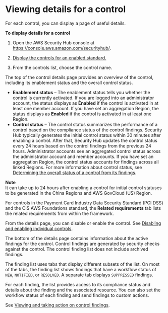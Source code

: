 # Viewing details for a control<a name="securityhub-standards-control-details"></a>

For each control, you can display a page of useful details\.

**To display details for a control**

1. Open the AWS Security Hub console at [https://console\.aws\.amazon\.com/securityhub/](https://console.aws.amazon.com/securityhub/)\.

1. [Display the controls for an enabled standard\.](securityhub-standards-view-controls.md)

1. From the controls list, choose the control name\.

The top of the control details page provides an overview of the control, including its enablement status and the overall control status\.
+ **Enablement status** – The enablement status tells you whether the control is currently activated\. If you are logged into an administrator account, the status displays as **Enabled** if the control is activated in at least one member account\. If you have set an aggregation Region, the status displays as **Enabled** if the control is activated in at least one Region\. 
+ **Control status** – The control status summarizes the performance of a control based on the compliance status of the control findings\. Security Hub typically generates the initial control status within 30 minutes after enabling a control\. After that, Security Hub updates the control status every 24 hours based on the control findings from the previous 24 hours\. Administrator accounts see an aggregated control status across the administrator account and member accounts\. If you have set an aggregation Region, the control status accounts for findings across all linked Regions\. For more information about control status, see [Determining the overall status of a control from its findings](controls-overall-status.md)\. 

**Note**  
It can take up to 24 hours after enabling a control for initial control statuses to be generated in the China Regions and AWS GovCloud \(US\) Region\.

For controls in the Payment Card Industry Data Security Standard \(PCI DSS\) and the CIS AWS Foundations standard, the **Related requirements** tab lists the related requirements from within the framework\.

From the details page, you can disable or enable the control\. See [Disabling and enabling individual controls](securityhub-standards-enable-disable-controls.md)\.

The bottom of the details page contains information about the active findings for the control\. Control findings are generated by security checks against the control\. The control finding list does not include archived findings\.

The finding list uses tabs that display different subsets of the list\. On most of the tabs, the finding list shows findings that have a workflow status of `NEW`, `NOTIFIED`, or `RESOLVED`\. A separate tab displays `SUPPRESSED` findings\.

For each finding, the list provides access to its compliance status and details about the finding and the associated resource\. You can also set the workflow status of each finding and send findings to custom actions\.

See [Viewing and taking action on control findings](securityhub-control-manage-findings.md)\.